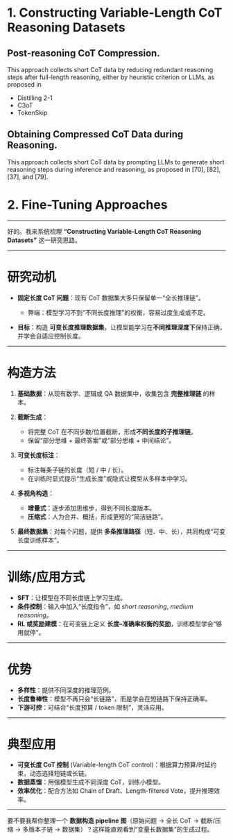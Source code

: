 # 1. Constructing Variable-Length CoT Reasoning Datasets

## Post-reasoning CoT Compression. 

This approach collects short CoT data by reducing redundant
reasoning steps after full-length reasoning, either by heuristic criterion or LLMs, as proposed in

* Distilling 2-1
* C3oT
* TokenSkip

## Obtaining Compressed CoT Data during Reasoning. 

This approach collects short CoT data
by prompting LLMs to generate short reasoning steps during inference and reasoning, as proposed
in [70], [82], [37], and [79].



# 2. Fine-Tuning Approaches



---
好的。我来系统梳理 **“Constructing Variable-Length CoT Reasoning Datasets”** 这一研究思路。

---

# 研究动机

* **固定长度 CoT 问题**：现有 CoT 数据集大多只保留单一“全长推理链”。

  * 弊端：模型学习不到“不同长度推理”的权衡，容易过度生成或不足。
* **目标**：构造 **可变长度推理数据集**，让模型能学习在**不同推理深度下**保持正确，并学会自适应控制长度。

---

# 构造方法

1. **基础数据**：从现有数学、逻辑或 QA 数据集中，收集包含 **完整推理链** 的样本。
2. **截断生成**：

   * 将完整 CoT 在不同步数/位置截断，形成**不同长度的子推理链**。
   * 保留“部分思维 + 最终答案”或“部分思维 + 中间结论”。
3. **可变长度标注**：

   * 标注每条子链的长度（短 / 中 / 长）。
   * 在训练时显式提示“生成长度”或隐式让模型从多样本中学习。
4. **多视角构造**：

   * **增量式**：逐步添加思维步，得到不同长度版本。
   * **压缩式**：人为合并、概括，形成更短的“简洁链路”。
5. **最终数据集**：对每个问题，提供 **多条推理路径**（短、中、长），共同构成“可变长度训练样本”。

---

# 训练/应用方式

* **SFT**：让模型在不同长度链上学习生成。
* **条件控制**：输入中加入“长度指令”，如 *short reasoning*, *medium reasoning*。
* **RL 或奖励建模**：在可变链上定义 **长度–准确率权衡的奖励**，训练模型学会“够用就停”。

---

# 优势

* **多样性**：提供不同深度的推理范例。
* **长度鲁棒性**：模型不再只会“长链路”，而是学会在短链路下保持正确率。
* **下游可控**：可结合“长度预算 / token 限制”，灵活应用。

---

# 典型应用

* **可变长度 CoT 控制** (Variable-length CoT control)：根据算力预算/时延约束，动态选择短链或长链。
* **数据蒸馏**：用强模型生成不同深度 CoT，训练小模型。
* **效率优化**：配合方法如 Chain of Draft、Length-filtered Vote，提升推理效率。

---

要不要我帮你整理一个 **数据构造 pipeline 图**（原始问题 → 全长 CoT → 截断/压缩 → 多版本子链 → 数据集）？这样能直观看到“变量长数据集”的生成过程。
